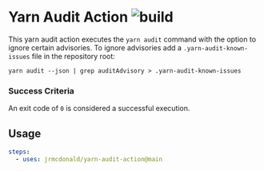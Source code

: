 # Yarn Audit Action ![build](https://github.com/jrmcdonald/yarn-audit-action/workflows/build/badge.svg)

This yarn audit action executes the `yarn audit` command with the option to ignore certain advisories. To ignore advisories add a `.yarn-audit-known-issues` file in the repository root:

```shell
yarn audit --json | grep auditAdvisory > .yarn-audit-known-issues
```

### Success Criteria

An exit code of `0` is considered a successful execution.

## Usage


```yaml
steps:
  - uses: jrmcdonald/yarn-audit-action@main
```
